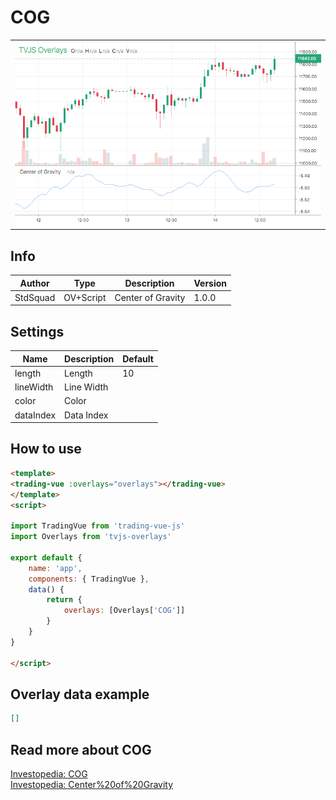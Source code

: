 
# COG

<table><tr><td>
  <img width="800" heigth="480" src="screen.png" alt="screen">
</td></tr></table>

## Info

| Author | Type | Description | Version |
| ------ | ---- | ----------- | ------- |
| StdSquad | OV+Script | Center of Gravity | 1.0.0 |


## Settings

| Name | Description | Default |
| ---- | ----------- | ------- |
| length | Length | 10 |
| lineWidth | Line Width |  |
| color | Color |  |
| dataIndex | Data Index |  |

## How to use

```html
<template>
<trading-vue :overlays="overlays"></trading-vue>
</template>
<script>

import TradingVue from 'trading-vue-js'
import Overlays from 'tvjs-overlays'

export default {
    name: 'app',
    components: { TradingVue },
    data() {
        return {
            overlays: [Overlays['COG']]
        }
    }
}

</script>

```

## Overlay data example

```json
[]
```

## Read more about COG

[Investopedia: COG](https://www.investopedia.com/search?q=COG)<br>
[Investopedia: Center%20of%20Gravity](https://www.investopedia.com/search?q=Center%20of%20Gravity)


